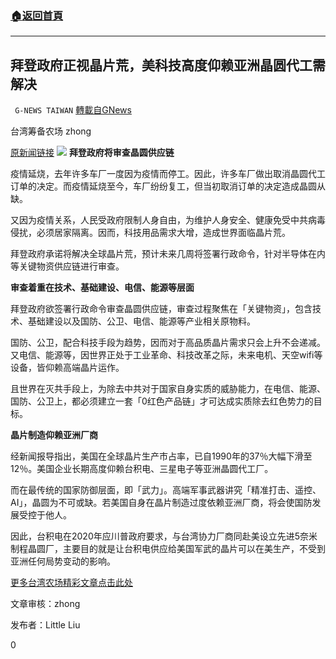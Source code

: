 ###  [:house:返回首頁](https://github.com/ourhimalayas/txt)
---

## 拜登政府正视晶片荒，美科技高度仰赖亚洲晶圆代工需解决
` G-NEWS TAIWAN` [轉載自GNews](https://gnews.org/zh-hans/903594/)

台湾筹备农场 zhong

[原新闻链接](https://news.cnyes.com/news/id/4567262)
![]()![](https://gnews.org/wp-content/uploads/2021/02/擷取212-2.png)
**拜登政府将审查晶圆供应链**

疫情延烧，去年许多车厂一度因为疫情而停工。因此，许多车厂做出取消晶圆代工订单的决定。而疫情延烧至今，车厂纷纷复工，但当初取消订单的决定造成晶圆从缺。

又因为疫情关系，人民受政府限制人身自由，为维护人身安全、健康免受中共病毒侵扰，必须居家隔离。因而，科技用品需求大增，造成世界面临晶片荒。

拜登政府承诺将解决全球晶片荒，预计未来几周将签署行政命令，针对半导体在内等关键物资供应链进行审查。

**审查着重在技术、基础建设、电信、能源等层面**

拜登政府欲签署行政命令审查晶圆供应链，审查过程聚焦在「关键物资」，包含技术、基础建设以及国防、公卫、电信、能源等产业相关原物料。

国防、公卫，配合科技手段为趋势，因而对于高品质晶片需求只会上升不会递减。又电信、能源等，因世界正处于工业革命、科技改革之际，未来电机、天空wifi等设备，皆仰赖高端晶片运作。

且世界在灭共手段上，为除去中共对于国家自身实质的威胁能力，在电信、能源、国防、公卫上，都必须建立一套「0红色产品链」才可达成实质除去红色势力的目标。

**晶片制造仰赖亚洲厂商**

经新闻报导指出，美国在全球晶片生产市占率，已自1990年的37％大幅下滑至12％。美国企业长期高度仰赖台积电、三星电子等亚洲晶圆代工厂。

而在最传统的国家防御层面，即「武力」。高端军事武器讲究「精准打击、遥控、AI」，晶圆为不可或缺。若美国自身在晶片制造过度依赖亚洲厂商，将会使国防发展受控于他人。

因此，台积电在2020年应川普政府要求，与台湾协力厂商同赴美设立先进5奈米制程晶圆厂，主要目的就是让台积电供应给美国军武的晶片可以在美生产，不受到亚洲任何局势变动的影响。

[更多台湾农场精彩文章点击此处](https://gnews.org/zh-hant/author/taiwangnews/)

文章审核：zhong

发布者：Little Liu

0
